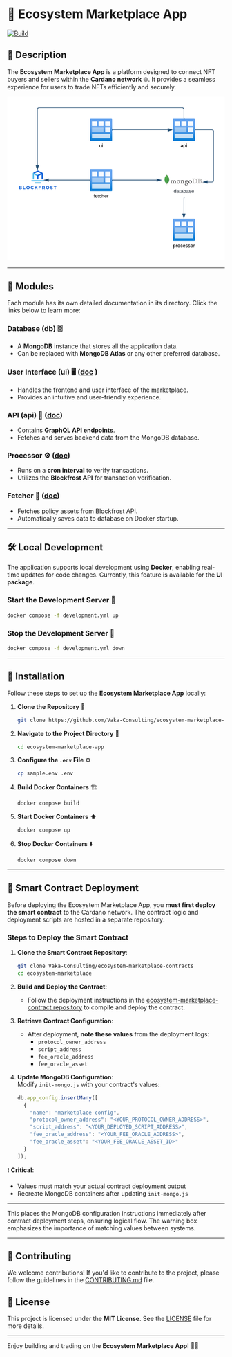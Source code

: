 # 🌿 Ecosystem Marketplace App
[![Build](https://github.com/Vaka-Consulting/ecosystem-marketplace-app/actions/workflows/npm-ci.yml/badge.svg)](https://github.com/Vaka-Consulting/ecosystem-marketplace-app/actions/workflows/npm-ci.yml)

## 📝 Description  
The **Ecosystem Marketplace App** is a platform designed to connect NFT buyers and sellers within the **Cardano network** 🌐. It provides a seamless experience for users to trade NFTs efficiently and securely.  

![architecture](docs/architecture.png "Ecosystem Diagram")

---

## 🧩 Modules  

Each module has its own detailed documentation in its directory. Click the links below to learn more:  

### **Database (db)** 🗄️  
- A **MongoDB** instance that stores all the application data.   
- Can be replaced with **MongoDB Atlas** or any other preferred database.  

### **User Interface (ui)** 🖥️  ([doc](packages/marketplace-ui/README.md)  )
- Handles the frontend and user interface of the marketplace.  
- Provides an intuitive and user-friendly experience.  

### **API (api)** 📡  ([doc](packages/marketplace-graphql-api/README.md))
- Contains **GraphQL API endpoints**.  
- Fetches and serves backend data from the MongoDB database.  

### **Processor** ⚙️  ([doc](packages/marketplace-processor/README.md))
- Runs on a **cron interval** to verify transactions.  
- Utilizes the **Blockfrost API** for transaction verification.  

### **Fetcher** 🔄  ([doc](packages/policy-assetfetcher/README.md))
- Fetches policy assets from Blockfrost API.  
- Automatically saves data to database on Docker startup.  
---

## 🛠️ Local Development  

The application supports local development using **Docker**, enabling real-time updates for code changes. Currently, this feature is available for the **UI package**.  

### **Start the Development Server** 🚀  
```bash
docker compose -f development.yml up
```

### **Stop the Development Server** 🛑  
```bash
docker compose -f development.yml down
```

---


## 🚀 Installation  

Follow these steps to set up the **Ecosystem Marketplace App** locally:  

1. **Clone the Repository** 📂  
   ```bash
   git clone https://github.com/Vaka-Consulting/ecosystem-marketplace-app
   ```

2. **Navigate to the Project Directory** 📁  
   ```bash
   cd ecosystem-marketplace-app
   ```

3. **Configure the `.env` File** ⚙️  
   ```bash
   cp sample.env .env
   ```

4. **Build Docker Containers** 🏗️  
   ```bash
   docker compose build
   ```

5. **Start Docker Containers** ⬆️  
   ```bash
   docker compose up
   ```

6. **Stop Docker Containers** ⬇️  
   ```bash
   docker compose down
   ```

---

## 🔗 Smart Contract Deployment  

Before deploying the Ecosystem Marketplace App, you **must first deploy the smart contract** to the Cardano network. The contract logic and deployment scripts are hosted in a separate repository:  

### **Steps to Deploy the Smart Contract**  
1. **Clone the Smart Contract Repository**:  
   ```bash  
   git clone Vaka-Consulting/ecosystem-marketplace-contracts
   cd ecosystem-marketplace  
   ```  

2. **Build and Deploy the Contract**:  
   - Follow the deployment instructions in the [ecosystem-marketplace-contract repository](https://github.com/Vaka-Consulting/ecosystem-marketplace-contracts) to compile and deploy the contract.  

3. **Retrieve Contract Configuration**:  
   - After deployment, **note these values** from the deployment logs:  
     - `protocol_owner_address`  
     - `script_address`  
     - `fee_oracle_address`  
     - `fee_oracle_asset`  

4. **Update MongoDB Configuration**:  
   Modify `init-mongo.js` with your contract's values:  
   ```javascript  
   db.app_config.insertMany([
     {
       "name": "marketplace-config",
       "protocol_owner_address": "<YOUR_PROTOCOL_OWNER_ADDRESS>",
       "script_address": "<YOUR_DEPLOYED_SCRIPT_ADDRESS>",
       "fee_oracle_address": "<YOUR_FEE_ORACLE_ADDRESS>",
       "fee_oracle_asset": "<YOUR_FEE_ORACLE_ASSET_ID>"
     }
   ]);
   ```  

❗ **Critical**:  
- Values must match your actual contract deployment output  
- Recreate MongoDB containers after updating `init-mongo.js`

---

This places the MongoDB configuration instructions immediately after contract deployment steps, ensuring logical flow. The warning box emphasizes the importance of matching values between systems.

---  

## 🤝 Contributing  
We welcome contributions! If you'd like to contribute to the project, please follow the guidelines in the [CONTRIBUTING.md](CONTRIBUTING.md) file.  

## 📜 License  
This project is licensed under the **MIT License**. See the [LICENSE](LICENSE) file for more details.  

---

Enjoy building and trading on the **Ecosystem Marketplace App**! 🎉🚀